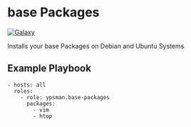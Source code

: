 base Packages
=============
[![Galaxy](https://img.shields.io/badge/galaxy-ypsman.basepackages-blue.svg)](https://galaxy.ansible.com/ypsman/base-packages)


Installs your base Packages on Debian and Ubuntu Systems

Example Playbook
----------------

    - hosts: all
      roles:
        - role: ypsman.base-packages
          packages:
            - vim
            - htop
